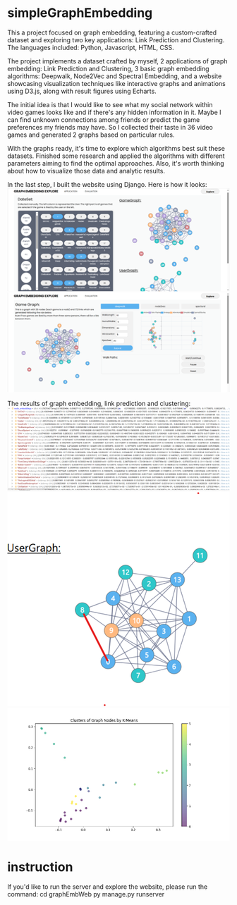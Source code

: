 # simpleGraphEmbedding

This a project focused on graph embedding, featuring a custom-crafted dataset and exploring two key applications: Link Prediction and Clustering. The languages included: Python, Javascript, HTML, CSS.

The project implements a dataset crafted by myself, 2 applications of graph embedding: Link Prediction and Clustering, 3 basic graph embedding algorithms: Deepwalk, Node2Vec and Spectral Embedding, and a website showcasing visualization techniques like interactive graphs and animations using D3.js, along with result figures using Echarts.

The initial idea is that I would like to see what my social network within video games looks like and if there's any hidden information in it. Maybe I can find unknown connections among friends or predict the game preferences my friends may have. So I collected their taste in 36 video games and generated 2 graphs based on particular rules.

With the graphs ready, it's time to explore which algorithms best suit these datasets. Finished some research and applied the algorithms with different parameters aiming to find the optimal approaches. Also, it's worth thinking about how to visualize those data and analytic results.

In the last step, I built the website using Django. Here is how it looks:
![image](https://github.com/zzzYaqi/simpleGraphEmbedding/blob/main/pic/web.png)
![image](https://github.com/zzzYaqi/simpleGraphEmbedding/blob/main/pic/analysis.png)

The results of graph embedding, link prediction and clustering:
![image](https://github.com/zzzYaqi/simpleGraphEmbedding/blob/main/pic/vectors.png)
![image](https://github.com/zzzYaqi/simpleGraphEmbedding/blob/main/pic/Link%20prediction.png)
![image](https://github.com/zzzYaqi/simpleGraphEmbedding/blob/main/pic/cluster-sp.png)

# instruction

If you'd like to run the server and explore the website, please run the command:
cd graphEmbWeb
py manage.py runserver
